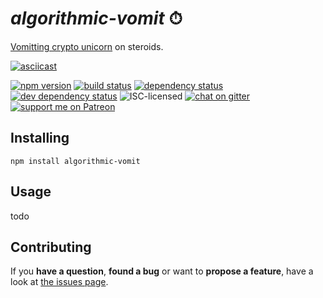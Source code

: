 # *algorithmic-vomit* ⏱

[Vomitting crypto unicorn](https://asciinema.org/a/18744) on steroids.

[![asciicast](https://asciinema.org/a/45057.png)](https://asciinema.org/a/45057)

[![npm version](https://img.shields.io/npm/v/algorithmic-vomit.svg)](https://www.npmjs.com/package/algorithmic-vomit)
[![build status](https://img.shields.io/travis/derhuerst/algorithmic-vomit.svg)](https://travis-ci.org/derhuerst/algorithmic-vomit)
[![dependency status](https://img.shields.io/david/derhuerst/algorithmic-vomit.svg)](https://david-dm.org/derhuerst/algorithmic-vomit)
[![dev dependency status](https://img.shields.io/david/dev/derhuerst/algorithmic-vomit.svg)](https://david-dm.org/derhuerst/algorithmic-vomit#info=devDependencies)
![ISC-licensed](https://img.shields.io/github/license/derhuerst/algorithmic-vomit.svg)
[![chat on gitter](https://badges.gitter.im/derhuerst.svg)](https://gitter.im/derhuerst)
[![support me on Patreon](https://img.shields.io/badge/support%20me-on%20patreon-fa7664.svg)](https://patreon.com/derhuerst)


## Installing

```shell
npm install algorithmic-vomit
```


## Usage

todo


## Contributing

If you **have a question**, **found a bug** or want to **propose a feature**, have a look at [the issues page](https://github.com/derhuerst/algorithmic-vomit/issues).
